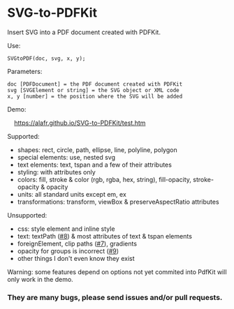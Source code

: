 # SVG-to-PDFKit
Insert SVG into a PDF document created with PDFKit.

Use:

    SVGtoPDF(doc, svg, x, y);

Parameters:

    doc [PDFDocument] = the PDF document created with PDFKit
    svg [SVGElement or string] = the SVG object or XML code
    x, y [number] = the position where the SVG will be added

Demo:

&nbsp; &nbsp; <a href="https://alafr.github.io/SVG-to-PDFKit/test.htm" target="_blank">https://alafr.github.io/SVG-to-PDFKit/test.htm</a>

Supported:
 - shapes: rect, circle, path, ellipse, line, polyline, polygon
 - special elements: use, nested svg
 - text elements: text, tspan and a few of their attributes
 - styling: with attributes only
 - colors: fill, stroke & color (rgb, rgba, hex, string), fill-opacity, stroke-opacity & opacity
 - units: all standard units except em, ex
 - transformations: transform, viewBox & preserveAspectRatio attributes

Unsupported:
 - css: style element and inline style
 - text: textPath (<a href="https://github.com/alafr/SVG-to-PDFKit/issues/8">#8</a>) & most attributes of text & tspan elements
 - foreignElement, clip paths (<a href="https://github.com/alafr/SVG-to-PDFKit/issues/7">#7</a>), gradients
 - opacity for groups is incorrect (<a href="https://github.com/alafr/SVG-to-PDFKit/issues/9">#9</a>)
 - other things I don't even know they exist

Warning: some features depend on options not yet commited into PdfKit will only work in the demo.

### They are many bugs, please send issues and/or pull requests.
